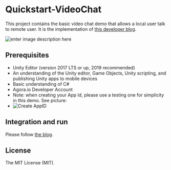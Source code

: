 # Quickstart-VideoChat

This project contains the basic video chat demo that allows a local user talk to remote user.  It is the implementation of [this developer blog](https://www.agora.io/en/blog/agora-video-sdk-for-unity-quick-start-programming-guide/).

![enter image description here](https://www.agora.io/en/wp-content/uploads/2020/09/agora-video-sdk-for-unity-quick-start-guide.png)

## Prerequisites

-   Unity Editor (version 2017 LTS or up, 2019 recommended)
-   An understanding of the Unity editor, Game Objects, Unity scripting, and publishing Unity apps to mobile devices
-   Basic understanding of C#
-   Agora.io Developer Account 
- Note: when creating your App Id, please use a testing one for simplicity in this demo.  See picture:
- ![Create AppID](https://user-images.githubusercontent.com/1261195/110023464-11eb0480-7ce2-11eb-99d6-031af60715ab.png)



## Integration and run
Please follow [the blog](https://www.agora.io/en/blog/agora-video-sdk-for-unity-quick-start-programming-guide/).

## License
The MIT License (MIT).

